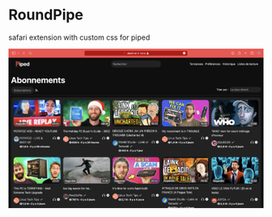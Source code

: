 # RoundPipe
safari extension with custom css for piped

![](https://raw.githubusercontent.com/nnnnnzo/Ressources/master/1.png)
